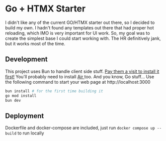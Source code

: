 # Go + HTMX Starter 

I didn't like any of the current GO/HTMX starter out there, so I decided to build my own.
I hadn't found any templates out there that had proper hot reloading, which IMO is very important for UI work.
So, my goal was to create the simplest base I could start working with. The HR definitively jank, but it works most of the time.

## Development

This project uses Bun to handle client side stuff. [Pay them a visit to install it first!](https://bun.sh/)
You'll probably need to install [ Air ](https://github.com/air-verse/air) too. And you know, Go stuff...
Use the following command to start your web page at http://localhost:3000
```sh
bun install # for the first time building it
go mod install
bun dev
```

## Deployment

Dockerfile and docker-compose are included, just run `docker compose up --build` to run locally
